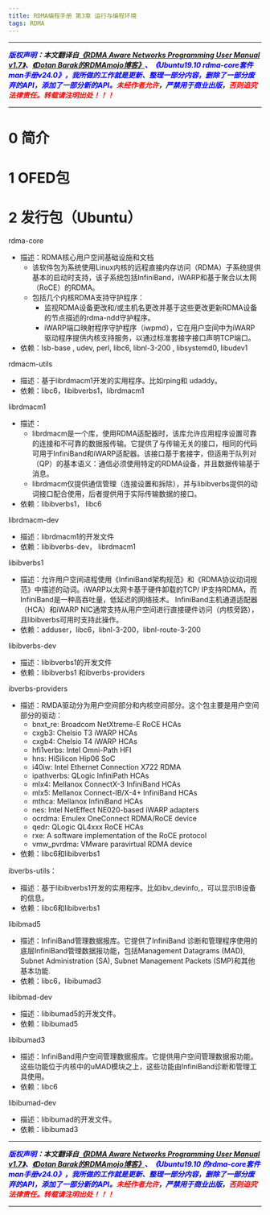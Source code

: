 ```yaml
---
title: RDMA编程手册 第3章 运行与编程环境
tags: RDMA
---
```


------

***<font color=blue>版权声明</font>：本文翻译自<font color=blue>[《RDMA Aware Networks Programming User Manual v1.7》](https://www.mellanox.com/related-docs/prod_software/RDMA_Aware_Programming_user_manual.pdf)、[《Dotan Barak的RDMAmojo博客》](http://www.rdmamojo.com/)、《Ubuntu19.10 rdma-core套件 man手册v24.0》，我所做的工作就是更新、整理一部分内容，删除了一部分废弃的API，添加了一部分新的API。</font><font color=red>未经作者允许</font>，<font color=blue>严禁用于商业出版</font>，<font color=red>否则追究法律责任。转载请注明出处！！！</font>***

------

# 0 简介

# 1 OFED包
# 2 发行包（Ubuntu）

rdma-core
* 描述：RDMA核心用户空间基础设施和文档
  * 该软件包为系统使用Linux内核的远程直接内存访问（RDMA）子系统提供基本的启动时支持，该子系统包括InfiniBand，iWARP和基于聚合以太网（RoCE）的RDMA。
  * 包括几个内核RDMA支持守护程序：
    * 监视RDMA设备更改和/或主机名更改并基于这些更改更新RDMA设备的节点描述的rdma-ndd守护程序。
    * iWARP端口映射程序守护程序（iwpmd），它在用户空间中为iWARP驱动程序提供内核支持服务，以通过标准套接字接口声明TCP端口。
* 依赖：lsb-base , udev, perl, libc6, libnl-3-200 , libsystemd0, libudev1

rdmacm-utils
* 描述：基于librdmacm1开发的实用程序。比如rping和 udaddy。
* 依赖：libc6，libibverbs1，librdmacm1

librdmacm1
* 描述：
  * librdmacm是一个库，使用RDMA适配器时，该库允许应用程序设置可靠的连接和不可靠的数据报传输。它提供了与传输无关的接口，相同的代码可用于InfiniBand和iWARP适配器。该接口基于套接字，但适用于队列对（QP）的基本语义：通信必须使用特定的RDMA设备，并且数据传输基于消息。
  * librdmacm仅提供通信管理（连接设置和拆除），并与libibverbs提供的动词接口配合使用，后者提供用于实际传输数据的接口。
* 依赖：libibverbs1， libc6

librdmacm-dev
* 描述：librdmacm1的开发文件
* 依赖：libibverbs-dev， librdmacm1

libibverbs1
* 描述：允许用户空间进程使用《InfiniBand架构规范》和《RDMA协议动词规范》中描述的动词。iWARP以太网卡基于硬件卸载的TCP/ IP支持RDMA，而InfiniBand是一种高吞吐量，低延迟的网络技术。 InfiniBand主机通道适配器（HCA）和iWARP NIC通常支持从用户空间进行直接硬件访问（内核旁路），且libibverbs可用时支持此操作。
* 依赖：adduser，libc6，libnl-3-200，libnl-route-3-200 

libibverbs-dev
* 描述：libibverbs1的开发文件
* 依赖：libibverbs1 和ibverbs-providers

ibverbs-providers
* 描述：RMDA驱动分为用户空间部分和内核空间部分。这个包主要是用户空间部分的驱动：
  - bnxt_re: Broadcom NetXtreme-E RoCE HCAs
  - cxgb3: Chelsio T3 iWARP HCAs
  - cxgb4: Chelsio T4 iWARP HCAs
  - hfi1verbs: Intel Omni-Path HFI
  - hns: HiSilicon Hip06 SoC
  - i40iw: Intel Ethernet Connection X722 RDMA
  - ipathverbs: QLogic InfiniPath HCAs
  - mlx4: Mellanox ConnectX-3 InfiniBand HCAs
  - mlx5: Mellanox Connect-IB/X-4+ InfiniBand HCAs
  - mthca: Mellanox InfiniBand HCAs
  - nes: Intel NetEffect NE020-based iWARP adapters
  - ocrdma: Emulex OneConnect RDMA/RoCE device
  - qedr: QLogic QL4xxx RoCE HCAs
  - rxe: A software implementation of the RoCE protocol
  - vmw_pvrdma: VMware paravirtual RDMA device
* 依赖：libc6和libibverbs1

ibverbs-utils：
* 描述：基于libibverbs1开发的实用程序。比如ibv_devinfo,，可以显示IB设备的信息。
* 依赖：libc6和libibverbs1

libibmad5
* 描述：InfiniBand管理数据报库。它提供了InfiniBand 诊断和管理程序使用的底层InfiniBand管理数据报功能，包括Management Datagrams (MAD), Subnet Administration (SA), Subnet Management Packets (SMP)和其他基本功能.
* 依赖：libc6，libibumad3

libibmad-dev
* 描述：libibumad5的开发文件。
* 依赖：libibumad5

libibumad3
* 描述：InfiniBand用户空间管理数据报库。它提供用户空间管理数据报功能。这些功能位于内核中的uMAD模块之上，这些功能由InfiniBand诊断和管理工具使用。
* 依赖：libc6

libibumad-dev 
* 描述：libibumad的开发文件。
* 依赖：libibumad3 


------

***<font color=blue>版权声明</font>：本文翻译自<font color=blue>[《RDMA Aware Networks Programming User Manual v1.7》](https://www.mellanox.com/related-docs/prod_software/RDMA_Aware_Programming_user_manual.pdf)、[《Dotan Barak的RDMAmojo博客》](http://www.rdmamojo.com/)、《Ubuntu19.10 的rdma-core套件man手册v24.0》，我所做的工作就是更新、整理一部分内容，删除了一部分废弃的API，添加了一部分新的API。</font><font color=red>未经作者允许</font>，<font color=blue>严禁用于商业出版</font>，<font color=red>否则追究法律责任。转载请注明出处！！！</font>***

------

